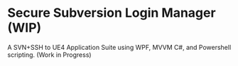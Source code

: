 # Secure Subversion Login Manager (WIP)
A SVN+SSH to UE4 Application Suite using WPF, MVVM C#, and Powershell scripting.
(Work in Progress)
